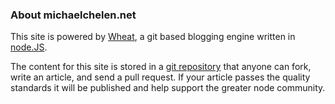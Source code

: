 ### About michaelchelen.net


This site is powered by [Wheat][], a git based blogging engine written in [node.JS][].

The content for this site is stored in a [git repository][] that anyone can fork, write an article, and send a pull request. If your article passes the quality standards it will be published and help support the greater node community.

[node.js]: http://nodejs.org/
[Wheat]: http://github.com/creationix/wheat
[git repository]: http://github.com/mchelen/michaelchelennet
